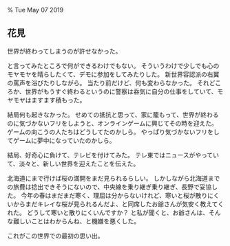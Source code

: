 % Tue May 07 2019

## 花見

世界が終わってしまうのが許せなかった。

と言ってみたところで何ができるわけでもない。
そういうわけで少しでも心のモヤモヤを晴らしたくて、デモに参加をしてみたりした。
新世界容認派の右翼の罵声を浴びたりしながら。
当たり前だけど、何も変わらなかった。
それどころか、世界がもうすぐ終わるというのに警察は呑気に自分の仕事をしていて、モヤモヤはますます積もった。

結局何も起きなかった。
せめての抵抗と思って、家に籠もって、世界が終わるのに気づかないフリをしようと、オンラインゲームに興じてその時を迎えた。
ゲームの向こうの人たちはどうしてたのかしら。
やっぱり気づかないフリをしてゲームに夢中になっていたのかしら。

結局、好奇心に負けて、テレビを付けてみた。
テレ東ではニュースがやっていて、淡々と、新しい世界を迎えたことを伝えた。

北海道にまで行けば桜の満開をまだ見られるらしい。
しかしながら北海道までの旅費は捻出できそうにないので、中央線を乗り継ぎ乗り継ぎ、長野で妥協した。
今年の春はまだまだ寒く、理屈は分からないけれど、寒いと桜が散りにくいからまだキレイな桜が見られるんだよ、と同席したお爺さんが気安く教えてくれた。
どうして寒いと散りにくいんですか？ と私が聞くと、お爺さんは、そんな難しいことはわからんね、と機嫌を悪くした。

これがこの世界での最初の思い出。

